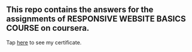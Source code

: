 ## This repo contains the answers for the assignments of RESPONSIVE WEBSITE BASICS COURSE on coursera.

Tap [here](https://coursera.org/share/97d4c87d4ff96cc01ed61172f21274ae) to see my certificate.

